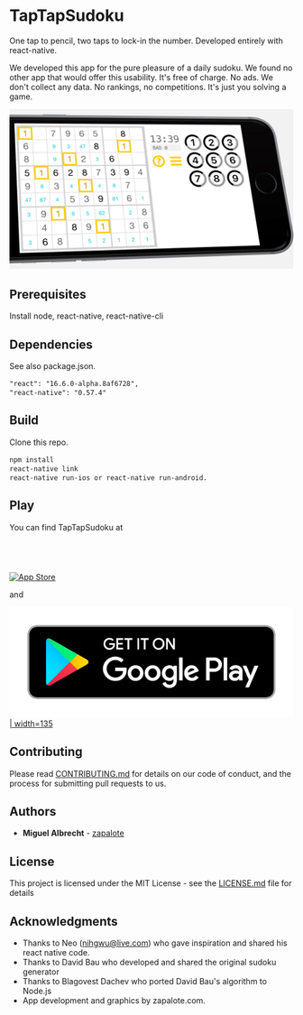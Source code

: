 # TapTapSudoku

One tap to pencil, two taps to lock-in the number.
Developed entirely with react-native.

We developed this app for the pure pleasure of a daily sudoku.
We found no other app that would offer this usability.
It's free of charge. No ads. We don't collect any data.
No rankings, no competitions. It's just you solving a game.

![](./assets/mockup-3d-for-app-store.jpg)

## Prerequisites

Install node, react-native, react-native-cli

## Dependencies

See also package.json.
```
"react": "16.6.0-alpha.8af6728",
"react-native": "0.57.4"
```

## Build

Clone this repo.
```
npm install
react-native link
react-native run-ios or react-native run-android.
```

## Play

You can find TapTapSudoku at

<a href="https://itunes.apple.com/us/app/taptapsudoku/id1320628951?mt=8" style="display:inline-block;overflow:hidden;background:url(https://linkmaker.itunes.apple.com/assets/shared/badges/en-us/appstore-lrg.svg) no-repeat;width:135px;height:40px;background-size:contain;"></a>
<a href="https://play.google.com/store/apps/details?id=com.zapalote.taptapsudoku" style="display:inline-block;overflow:hidden;background:url(google-play-badge.png) no-repeat;width:135px;height:40px;background-size:contain;"></a>


[![App Store](https://linkmaker.itunes.apple.com/assets/shared/badges/en-us/appstore-lrg.svg)](https://itunes.apple.com/us/app/taptapsudoku/id1320628951?mt=8)

and

[![Play Store](./assets/google-play-badge.png) | width=135](https://play.google.com/store/apps/details?id=com.zapalote.taptapsudoku)

## Contributing

Please read [CONTRIBUTING.md](https://gist.github.com/PurpleBooth/b24679402957c63ec426) for details on our code of conduct, and the process for submitting pull requests to us.

## Authors

* **Miguel Albrecht** - [zapalote](https://zapalote.com/TapTapSudoku/)

## License

This project is licensed under the MIT License - see the [LICENSE.md](LICENSE.md) file for details

## Acknowledgments

* Thanks to Neo (nihgwu@live.com) who gave inspiration and shared his react native code.
* Thanks to David Bau who developed and shared the original sudoku generator
* Thanks to Blagovest Dachev who ported David Bau's algorithm to Node.js
* App development and graphics by zapalote.com.
